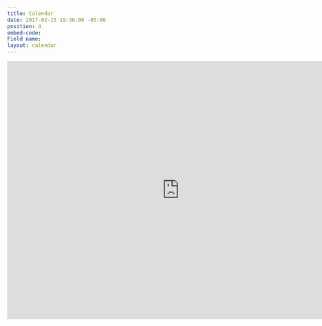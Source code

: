 ```yaml
---
title: Calendar
date: 2017-02-15 19:36:00 -05:00
position: 4
embed-code: 
Field name: 
layout: calendar
---
```


<iframe src="https://calendar.google.com/calendar/embed?height=600&amp;wkst=1&amp;bgcolor=%23FFFFFF&amp;src=g6vs0vta9kctamdps323ssn0vc%40group.calendar.google.com&amp;color=%23865A5A&amp;ctz=America%2FNew_York" style="border-width:0" width="800" height="600" frameborder="0" scrolling="no"></iframe>